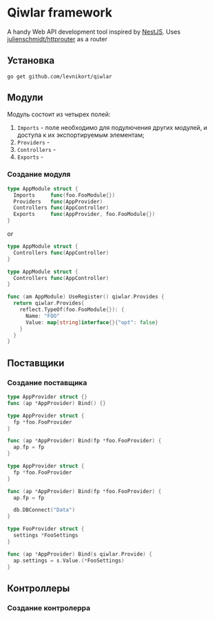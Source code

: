 # Qiwlar framework

A handy Web API development tool inspired by [NestJS](https://nestjs.com/).
Uses [julienschmidt/httprouter](https://github.com/julienschmidt/httprouter) as a router

## Установка

```shell
go get github.com/levnikort/qiwlar
```

## Модули

Модуль состоит из четырех полей:

1. `Imports` - поле необходимо для подулючения других модулей, и доступа к их экспортируемым элементам;
2. `Providers` - 
3. `Controllers` -
4. `Exports` - 

### Создание модуля

```go
type AppModule struct {
  Imports     func(foo.FooModule{})
  Providers   func(AppProvider)
  Controllers func(AppController)
  Exports     func(AppProvider, foo.FooModule{})
}
```

or

```go
type AppModule struct {
  Controllers func(AppController)
}
```

```go
type AppModule struct {
  Controllers func(AppController)
}

func (am AppModule) UseRegister() qiwlar.Provides {
  return qiwlar.Provides{
    reflect.TypeOf(foo.FooModule{}): {
      Name: "FOO"
      Value: map[string]interface{}{"opt": false} 
    }
  }
}
```

## Поставщики

### Создание поставщика

```go
type AppProvider struct {}
func (ap *AppProvider) Bind() {}
```

```go
type AppProvider struct {
  fp *foo.FooProvider
}

func (ap *AppProvider) Bind(fp *foo.FooProvider) {
  ap.fp = fp
}
```

```go
type AppProvider struct {
  fp *foo.FooProvider
}

func (ap *AppProvider) Bind(fp *foo.FooProvider) {
  ap.fp = fp

  db.DBConnect("Data")
}
```

```go
type FooProvider struct {
  settings *FooSettings
}

func (ap *AppProvider) Bind(s qiwlar.Provide) {
  ap.settings = s.Value.(*FooSettings)
}
```

## Контроллеры

### Создание контролерра
